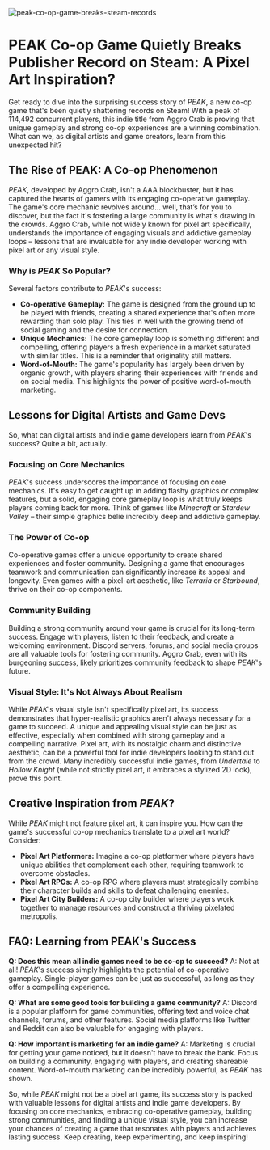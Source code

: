 ![peak-co-op-game-breaks-steam-records](https://images.pexels.com/photos/8467269/pexels-photo-8467269.jpeg?auto=compress&cs=tinysrgb&fit=crop&h=627&w=1200)

# PEAK Co-op Game Quietly Breaks Publisher Record on Steam: A Pixel Art Inspiration?

Get ready to dive into the surprising success story of *PEAK*, a new co-op game that's been quietly shattering records on Steam! With a peak of 114,492 concurrent players, this indie title from Aggro Crab is proving that unique gameplay and strong co-op experiences are a winning combination. What can we, as digital artists and game creators, learn from this unexpected hit?

## The Rise of PEAK: A Co-op Phenomenon

*PEAK*, developed by Aggro Crab, isn't a AAA blockbuster, but it has captured the hearts of gamers with its engaging co-operative gameplay. The game's core mechanic revolves around… well, that’s for you to discover, but the fact it's fostering a large community is what's drawing in the crowds. Aggro Crab, while not widely known for pixel art specifically, understands the importance of engaging visuals and addictive gameplay loops – lessons that are invaluable for any indie developer working with pixel art or any visual style. 

### Why is *PEAK* So Popular?

Several factors contribute to *PEAK*'s success:

*   **Co-operative Gameplay:** The game is designed from the ground up to be played with friends, creating a shared experience that's often more rewarding than solo play. This ties in well with the growing trend of social gaming and the desire for connection.
*   **Unique Mechanics:** The core gameplay loop is something different and compelling, offering players a fresh experience in a market saturated with similar titles. This is a reminder that originality still matters.
*   **Word-of-Mouth:** The game's popularity has largely been driven by organic growth, with players sharing their experiences with friends and on social media. This highlights the power of positive word-of-mouth marketing.

## Lessons for Digital Artists and Game Devs

So, what can digital artists and indie game developers learn from *PEAK*'s success? Quite a bit, actually.

### Focusing on Core Mechanics

*PEAK*'s success underscores the importance of focusing on core mechanics. It's easy to get caught up in adding flashy graphics or complex features, but a solid, engaging core gameplay loop is what truly keeps players coming back for more. Think of games like *Minecraft* or *Stardew Valley* – their simple graphics belie incredibly deep and addictive gameplay.

### The Power of Co-op

Co-operative games offer a unique opportunity to create shared experiences and foster community. Designing a game that encourages teamwork and communication can significantly increase its appeal and longevity. Even games with a pixel-art aesthetic, like *Terraria* or *Starbound*, thrive on their co-op components.

### Community Building

Building a strong community around your game is crucial for its long-term success. Engage with players, listen to their feedback, and create a welcoming environment. Discord servers, forums, and social media groups are all valuable tools for fostering community. Aggro Crab, even with its burgeoning success, likely prioritizes community feedback to shape *PEAK*'s future.

### Visual Style: It's Not Always About Realism

While *PEAK*'s visual style isn't specifically pixel art, its success demonstrates that hyper-realistic graphics aren't always necessary for a game to succeed. A unique and appealing visual style can be just as effective, especially when combined with strong gameplay and a compelling narrative. Pixel art, with its nostalgic charm and distinctive aesthetic, can be a powerful tool for indie developers looking to stand out from the crowd. Many incredibly successful indie games, from *Undertale* to *Hollow Knight* (while not strictly pixel art, it embraces a stylized 2D look), prove this point.

## Creative Inspiration from *PEAK*? 

While *PEAK* might not feature pixel art, it can inspire you. How can the game's successful co-op mechanics translate to a pixel art world? Consider: 

*   **Pixel Art Platformers:** Imagine a co-op platformer where players have unique abilities that complement each other, requiring teamwork to overcome obstacles. 
*   **Pixel Art RPGs:** A co-op RPG where players must strategically combine their character builds and skills to defeat challenging enemies. 
*   **Pixel Art City Builders:** A co-op city builder where players work together to manage resources and construct a thriving pixelated metropolis.

## FAQ: Learning from PEAK's Success

**Q: Does this mean all indie games need to be co-op to succeed?**
A: Not at all! *PEAK*'s success simply highlights the potential of co-operative gameplay. Single-player games can be just as successful, as long as they offer a compelling experience.

**Q: What are some good tools for building a game community?**
A: Discord is a popular platform for game communities, offering text and voice chat channels, forums, and other features. Social media platforms like Twitter and Reddit can also be valuable for engaging with players.

**Q: How important is marketing for an indie game?**
A: Marketing is crucial for getting your game noticed, but it doesn't have to break the bank. Focus on building a community, engaging with players, and creating shareable content. Word-of-mouth marketing can be incredibly powerful, as *PEAK* has shown.

So, while *PEAK* might not be a pixel art game, its success story is packed with valuable lessons for digital artists and indie game developers. By focusing on core mechanics, embracing co-operative gameplay, building strong communities, and finding a unique visual style, you can increase your chances of creating a game that resonates with players and achieves lasting success. Keep creating, keep experimenting, and keep inspiring!